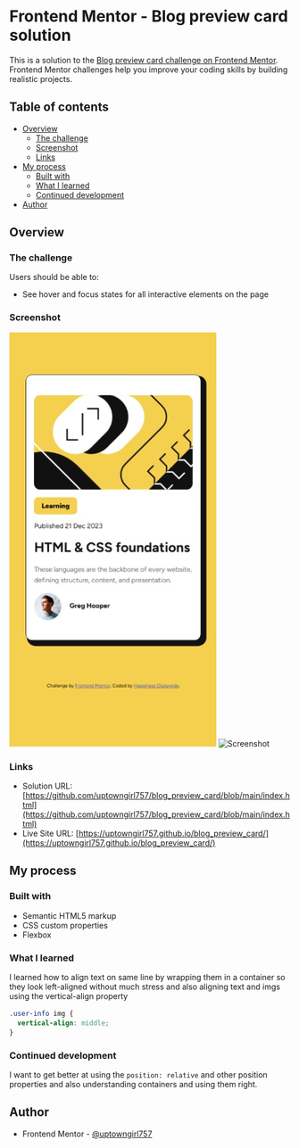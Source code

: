 # Frontend Mentor - Blog preview card solution

This is a solution to the [Blog preview card challenge on Frontend Mentor](https://www.frontendmentor.io/challenges/blog-preview-card-ckPaj01IcS). Frontend Mentor challenges help you improve your coding skills by building realistic projects.

## Table of contents

- [Overview](#overview)
  - [The challenge](#the-challenge)
  - [Screenshot](#screenshot)
  - [Links](#links)
- [My process](#my-process)
  - [Built with](#built-with)
  - [What I learned](#what-i-learned)
  - [Continued development](#continued-development)
- [Author](#author)

## Overview

### The challenge

Users should be able to:

- See hover and focus states for all interactive elements on the page

### Screenshot

![Screenshot](./blog-preview-card-main/assets/images/screenshot_mobile.jpeg)
![Screenshot](https://raw.githubusercontent.com/uptowngirl757/blog_preview_card/main/assets/images/screenshot_mobile.jpeg)

### Links

- Solution URL: [https://github.com/uptowngirl757/blog_preview_card/blob/main/index.html](https://github.com/uptowngirl757/blog_preview_card/blob/main/index.html)
- Live Site URL: [https://uptowngirl757.github.io/blog_preview_card/](https://uptowngirl757.github.io/blog_preview_card/)

## My process

### Built with

- Semantic HTML5 markup
- CSS custom properties
- Flexbox

### What I learned

I learned how to align text on same line by wrapping them in a container so they look left-aligned without much stress and also aligning text and imgs using the vertical-align property

```css
.user-info img {
  vertical-align: middle;
}
```

### Continued development

I want to get better at using the `position: relative` and other position properties and also understanding containers and using them right.

## Author

- Frontend Mentor - [@uptowngirl757](https://www.frontendmentor.io/profile/uptowngirl757)
